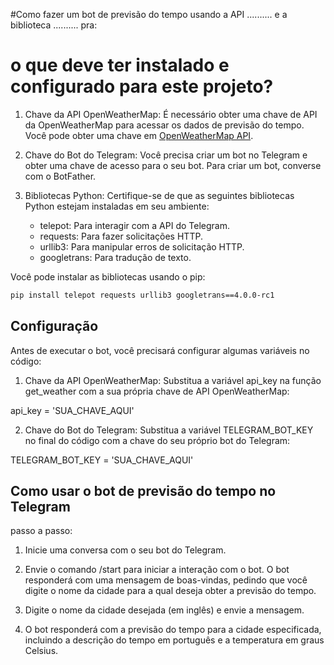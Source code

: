 #Como fazer um bot de previsão do tempo usando a API ..........  e a biblioteca .......... pra:

<h1>o que deve ter instalado e configurado para este projeto?</h1>

1. Chave da API OpenWeatherMap: É necessário obter uma chave de API da OpenWeatherMap para acessar os dados de previsão do tempo. Você pode obter uma chave em [OpenWeatherMap API](https://openweathermap.org/api).
 
2. Chave do Bot do Telegram: Você precisa criar um bot no Telegram e obter uma chave de acesso para o seu bot. Para criar um bot, converse com o BotFather.
 
3. Bibliotecas Python: Certifique-se de que as seguintes bibliotecas Python estejam instaladas em seu ambiente:
   - telepot: Para interagir com a API do Telegram.
   - requests: Para fazer solicitações HTTP.
   - urllib3: Para manipular erros de solicitação HTTP.
   - googletrans: Para tradução de texto.
 
Você pode instalar as bibliotecas usando o pip:
```bash
pip install telepot requests urllib3 googletrans==4.0.0-rc1
```
## Configuração
Antes de executar o bot, você precisará configurar algumas variáveis no código:
 
1. Chave da API OpenWeatherMap: Substitua a variável api_key na função get_weather com a sua própria chave de API OpenWeatherMap:
 
api_key = 'SUA_CHAVE_AQUI'
 
2. Chave do Bot do Telegram: Substitua a variável TELEGRAM_BOT_KEY no final do código com a chave do seu próprio bot do Telegram:
 
TELEGRAM_BOT_KEY = 'SUA_CHAVE_AQUI'

<h2>Como usar o bot de previsão do tempo no Telegram</h2>
passo a passo:

1. Inicie uma conversa com o seu bot do Telegram.
 
2. Envie o comando /start para iniciar a interação com o bot. O bot responderá com uma mensagem de boas-vindas, pedindo que você digite o nome da cidade para a qual deseja obter a previsão do tempo.
 
3. Digite o nome da cidade desejada (em inglês) e envie a mensagem.
 
4. O bot responderá com a previsão do tempo para a cidade especificada, incluindo a descrição do tempo em português e a temperatura em graus Celsius.

